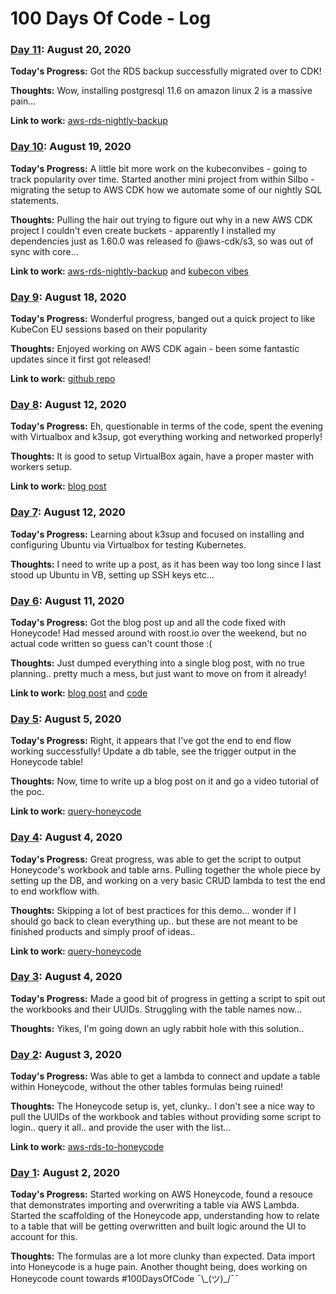 # 100 Days Of Code - Log

### [Day 11](#day11): August 20, 2020

**Today's Progress:** Got the RDS backup successfully migrated over to CDK!

**Thoughts:** Wow, installing postgresql 11.6 on amazon linux 2 is a massive pain...

**Link to work:** [aws-rds-nightly-backup](https://github.com/johncolmdoyle/aws-rds-nightly-backup)

### [Day 10](#day10): August 19, 2020

**Today's Progress:** A little bit more work on the kubeconvibes - going to track popularity over time. Started another mini project from within Silbo - migrating the setup to AWS CDK how we automate some of our nightly SQL statements.

**Thoughts:** Pulling the hair out trying to figure out why in a new AWS CDK project I couldn't even create buckets - apparently I installed my dependencies just as 1.60.0 was released fo @aws-cdk/s3, so was out of sync with core...

**Link to work:** [aws-rds-nightly-backup](https://github.com/johncolmdoyle/aws-rds-nightly-backup) and [kubecon vibes](https://github.com/johncolmdoyle/kubecon-eu-popular-sessions)

### [Day 9](#day9): August 18, 2020

**Today's Progress:** Wonderful progress, banged out a quick project to like KubeCon EU sessions based on their popularity

**Thoughts:** Enjoyed working on AWS CDK again - been some fantastic updates since it first got released!

**Link to work:**  [github repo](https://github.com/johncolmdoyle/kubecon-eu-popular-sessions)

### [Day 8](#day8): August 12, 2020

**Today's Progress:** Eh, questionable in terms of the code, spent the evening with Virtualbox and k3sup, got everything working and networked properly!

**Thoughts:** It is good to setup VirtualBox again, have a proper master with workers setup.

**Link to work:**  [blog post](https://gizmo.codes/k3sup-on-macos-catalina/)

### [Day 7](#day7): August 12, 2020

**Today's Progress:** Learning about k3sup and focused on installing and configuring Ubuntu via Virtualbox for testing Kubernetes.

**Thoughts:** I need to write up a post, as it has been way too long since I last stood up Ubuntu in VB, setting up SSH keys etc...


### [Day 6](#day6): August 11, 2020

**Today's Progress:** Got the blog post up and all the code fixed with Honeycode! Had messed around with roost.io over the weekend, but no actual code written so guess can't count those :(

**Thoughts:** Just dumped everything into a single blog post, with no true planning.. pretty much a mess, but just want to move on from it already!

**Link to work:**  [blog post](https://gizmo.codes/postgresql-to-honeycode-pipeline/) and [code](https://github.com/johncolmdoyle/aws-rds-to-honeycode)


### [Day 5](#day5): August 5, 2020
**Today's Progress:** Right, it appears that I've got the end to end flow working successfully! Update a db table, see the trigger output in the Honeycode table!

**Thoughts:** Now, time to write up a blog post on it and go a video tutorial of the poc.

**Link to work:** [query-honeycode](https://github.com/johncolmdoyle/aws-rds-to-honeycode)

### [Day 4](#day4): August 4, 2020
**Today's Progress:** Great progress, was able to get the script to output Honeycode's workbook and table arns. Pulling together the whole piece by setting up the DB, and working on a very basic CRUD lambda to test the end to end workflow with.

**Thoughts:** Skipping a lot of best practices for this demo... wonder if I should go back to clean everything up.. but these are not meant to be finished products and simply proof of ideas..

**Link to work:** [query-honeycode](https://github.com/johncolmdoyle/aws-rds-to-honeycode/tree/master/query-honeycode)

### [Day 3](#day3): August 4, 2020
**Today's Progress:** Made a good bit of progress in getting a script to spit out the workbooks and their UUIDs. Struggling with the table names now...

**Thoughts:** Yikes, I'm going down an ugly rabbit hole with this solution.. 

### [Day 2](#day2): August 3, 2020
**Today's Progress:** Was able to get a lambda to connect and update a table within Honeycode, without the other tables formulas being ruined!

**Thoughts:** The Honeycode setup is, yet, clunky.. I don't see a nice way to pull the UUIDs of the workbook and tables without providing some script to login.. query it all.. and provide the user with the list... 

**Link to work:** [aws-rds-to-honeycode](https://github.com/johncolmdoyle/aws-rds-to-honeycode)

### [Day 1](#day1): August 2, 2020
**Today's Progress:** Started working on AWS Honeycode, found a resouce that demonstrates importing and overwriting a table via AWS Lambda. Started the scaffolding of the Honeycode app, understanding how to relate to a table that will be getting overwritten and built logic around the UI to account for this.

**Thoughts:** The formulas are a lot more clunky than expected. Data import into Honeycode is a huge pain. Another thought being, does working on Honeycode count towards #100DaysOfCode ¯\\\_(ツ)\_/¯¯ 

